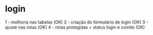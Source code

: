 # login

1 - melhoria nas tabelas (OK)
2 - criação do formulário de login (OK)
3 - ajuste nas rotas (OK)
4 - rotas protegidas + status login e comite (OK)
